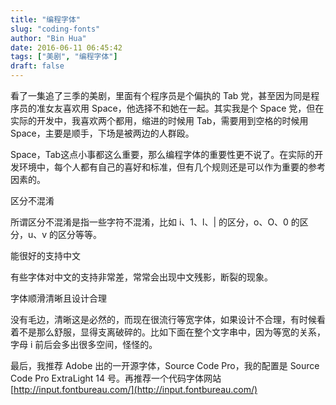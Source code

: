 ```yaml
---
title: "编程字体"
slug: "coding-fonts"
author: "Bin Hua"
date: 2016-06-11 06:45:42
tags: ["美剧", "编程字体"]
draft: false
---
```


看了一集追了三季的美剧，里面有个程序员是个偏执的 Tab 党，甚至因为同是程序员的准女友喜欢用 Space，他选择不和她在一起。其实我是个 Space 党，但在实际的开发中，我喜欢两个都用，缩进的时候用 Tab，需要用到空格的时候用 Space，主要是顺手，下场是被两边的人群殴。

Space，Tab这点小事都这么重要，那么编程字体的重要性更不说了。在实际的开发环境中，每个人都有自己的喜好和标准，但有几个规则还是可以作为重要的参考因素的。

区分不混淆

所谓区分不混淆是指一些字符不混淆，比如 i、1、l、| 的区分，o、O、0 的区分，u、v 的区分等等。

能很好的支持中文

有些字体对中文的支持非常差，常常会出现中文残影，断裂的现象。

字体顺滑清晰且设计合理

没有毛边，清晰这是必然的，而现在很流行等宽字体，如果设计不合理，有时候看着不是那么舒服，显得支离破碎的。比如下面在整个文字串中，因为等宽的关系，字母 i 前后会多出很多空间，怪怪的。

最后，我推荐 Adobe 出的一开源字体，Source Code Pro，我的配置是 Source Code Pro ExtraLight 14 号。再推荐一个代码字体网站 [http://input.fontbureau.com/](http://input.fontbureau.com/)
